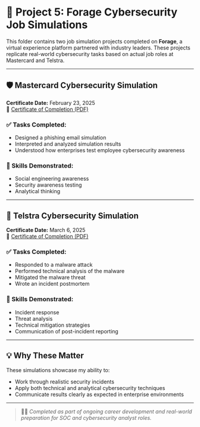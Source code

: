 # 🧩 Project 5: Forage Cybersecurity Job Simulations

This folder contains two job simulation projects completed on **Forage**, a virtual experience platform partnered with industry leaders. These projects replicate real-world cybersecurity tasks based on actual job roles at Mastercard and Telstra.

---

## 🛡️ Mastercard Cybersecurity Simulation

**Certificate Date:** February 23, 2025  
🔗 [Certificate of Completion (PDF)](./Mastercard%20Forage%20Certification.pdf)

### ✅ Tasks Completed:
- Designed a phishing email simulation
- Interpreted and analyzed simulation results
- Understood how enterprises test employee cybersecurity awareness

### 🧠 Skills Demonstrated:
- Social engineering awareness  
- Security awareness testing  
- Analytical thinking

---

## 🔐 Telstra Cybersecurity Simulation

**Certificate Date:** March 6, 2025  
🔗 [Certificate of Completion (PDF)](./Forage%20Telstra%20Certificate.pdf)

### ✅ Tasks Completed:
- Responded to a malware attack
- Performed technical analysis of the malware
- Mitigated the malware threat
- Wrote an incident postmortem

### 🧠 Skills Demonstrated:
- Incident response  
- Threat analysis  
- Technical mitigation strategies  
- Communication of post-incident reporting

---

## 💡 Why These Matter

These simulations showcase my ability to:
- Work through realistic security incidents
- Apply both technical and analytical cybersecurity techniques
- Communicate results clearly as expected in enterprise environments

---

> 👨‍💻 *Completed as part of ongoing career development and real-world preparation for SOC and cybersecurity analyst roles.*
